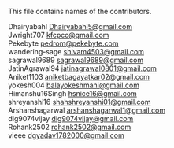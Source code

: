 This file contains names of the contributors.

Dhairyabahl <Dhairyabahl5@gmail.com> <br/>
Jwright707 <kfcpcc@gmail.com> <br/>
Pekebyte <pedrom@pekebyte.com> <br/>
wandering-sage <shivam4503@gmail.com> <br/>
sagrawal9689 <sagrawal9689@gmail.com> <br/>
JatinAgrawal94 <jatinagrawal0801@gmail.com> <br/>
Aniket1103 <aniketbagayatkar02@gmail.com> <br/>
yokesh004 <balayokeshmani@gmail.com> <br/>
Himanshu16Singh <hsnice16@gmail.com> <br/>
shreyanshi16 <shahshreyanshi01@gmail.com> <br/>
Arshanshagarwal <arshanshagarwal1@gmail.com> <br/>
dig9074vijay <dig9074vijay@gmail.com> <br/>
Rohank2502 <rohank2502@gmail.com> <br/>
vieee <dgyadav1782000@gmail.com> <br/>
